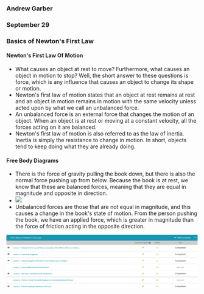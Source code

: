 ### Andrew Garber
### September 29
### Basics of Newton's First Law

#### Newton's First Law Of Motion
 - What causes an object at rest to move? Furthermore, what causes an object in motion to stop? Well, the short answer to these questions is force, which is any influence that causes an object to change its shape or motion.
 - Newton's first law of motion states that an object at rest remains at rest and an object in motion remains in motion with the same velocity unless acted upon by what we call an unbalanced force. 
 - An unbalanced force is an external force that changes the motion of an object. When an object is at rest or moving at a constant velocity, all the forces acting on it are balanced.
 - Newton's first law of motion is also referred to as the law of inertia. Inertia is simply the resistance to change in motion. In short, objects tend to keep doing what they are already doing.

#### Free Body Diagrams
 - There is the force of gravity pulling the book down, but there is also the normal force pushing up from below. Because the book is at rest, we know that these are balanced forces, meaning that they are equal in magnitude and opposite in direction.
 - ![](https://study.com/cimages/multimages/16/vectorfreebody.jpg)
 - Unbalanced forces are those that are not equal in magnitude, and this causes a change in the book's state of motion. From the person pushing the book, we have an applied force, which is greater in magnitude than the force of friction acting in the opposite direction.

![](CH6FIRSTLAW.png)